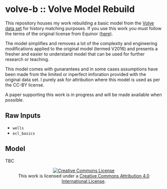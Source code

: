 # volve-b :: Volve Model Rebuild

This repository houses my work rebuilding a basic model from the [Volve data set](https://www.equinor.com/en/how-and-why/digitalisation-in-our-dna/volve-field-data-village-download.html) for
history matching purposes. If you use this work you must follow the terms of the original license
from Equinor ([here](https://www.equinor.com/content/dam/statoil/documents/what-we-do/Equinor-HRS-Terms-and-conditions-for-licence-to-data-Volve.pdf)).

The model simplifies and removes a lot of the complexity and engineering modifications applied to
the original model (termed V2016) and presents a fresher and easier to understand model that can
be used for further research or teaching.

This model comes with gunarantees and in some cases assumptions have been made from the limited or
inperfect imforation provided with the original data set. I purely ask for attribution where this
model is used as per the CC-BY license.

A paper supporting this work is in progress and will be made available when possible.


## Raw Inputs

 - `wells`
 - `ecl_basics`


## Model

TBC

<d1>
    <center>
    <a rel="license" href="http://creativecommons.org/licenses/by/4.0/"><img alt="Creative Commons License" style="border-width:0" src="https://i.creativecommons.org/l/by/4.0/88x31.png" /></a><br />This work is licensed under a <a rel="license" href="http://creativecommons.org/licenses/by/4.0/">Creative Commons Attribution 4.0 International License</a>.
    </center>
</d1>